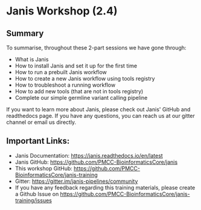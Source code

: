 # Janis Workshop (2.4)

## Summary

To summarise, throughout these 2-part sessions we have gone through:

- What is Janis
- How to install Janis and set it up for the first time
- How to run a prebuilt Janis workflow
- How to create a new Janis workflow using tools registry
- How to troubleshoot a running workflow
- How to add new tools (that are not in tools registry) 
- Complete our simple germline variant calling pipeline

If you want to learn more about Janis, please check out Janis' GitHub and readthedocs page. If you have any questions, you can reach us at our gitter channel or email us directly. 

## Important Links:

- Janis Documentation: https://janis.readthedocs.io/en/latest
- Janis GitHub: https://github.com/PMCC-BioinformaticsCore/janis
- This workshop GitHub: https://github.com/PMCC-BioinformaticsCore/janis-training
- Gitter: https://gitter.im/janis-pipelines/community
- If you have any feedback regarding this training materials, please create a Github Issue on https://github.com/PMCC-BioinformaticsCore/janis-training/issues
